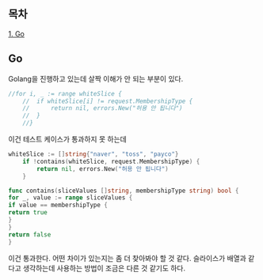 ## 목차
[1. Go](#go)   

## Go
Golang을 진행하고 있는데 살짝 이해가 안 되는 부분이 있다.

```go
//for i, _ := range whiteSlice {
	//	if whiteSlice[i] != request.MembershipType {
	//		return nil, errors.New("허용 안 됩니다")
	//	}
	//}
```
이건 테스트 케이스가 통과하지 못 하는데 

```go
whiteSlice := []string{"naver", "toss", "payco"}
	if !contains(whiteSlice, request.MembershipType) {
		return nil, errors.New("허용 안 됩니다")
	}

func contains(sliceValues []string, membershipType string) bool {
for _, value := range sliceValues {
if value == membershipType {
return true
}
}
return false
}
```

이건 통과한다. 어떤 차이가 있는지는 좀 더 찾아봐야 할 것 같다. 슬라이스가 배열과 같다고 생각하는데 사용하는 방법이 조금은 다른 것 같기도 하다. 